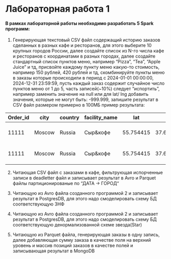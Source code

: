 # Лабораторная работа 1
#### В рамках лабораторной работы необходимо разработать 5 **Spark** программ:

1. Генерирующая текстовый CSV файл содержащий историю заказов сделанных в разных кафе и ресторанов, для этого выберите 10 крупных городов России, далее создайте список из N-го числа кафе и ресторанов с координатами в разных городах, далее создайте стандартный список пунктов меню, например “Pizza”, “Tea”, “Apple Juice” и тд, присвойте каждому пункту меню какую-то стоимость, например 150 рублей, 420 рублей и тд, скомбинируйте пункты меню в заказы которые происходили в период с 2024-01-01 00:00:00, 2024-12-31  23:59:59, пусть каждый заказ содержит случайное число пунктов меню от 1 до 5, часть записей(~10%) следует “испортить”, например заменить значение на null или для lat/ lng добавить значения, которые не могут быть: -999.999, запишите результат в CSV файл размером примерно в 100МБ пример результата:
	

| Order_id | city   | country | facility_name | lat       | lng       | menu_item     | price | datetime            |
| -------- | ------ | ------- | ------------- | --------- | --------- | ------------- | ----- | ------------------- |
|    11111 | Moscow | Russia  | Сыр&кофе      | 55.754415 | 37.646450 | “Apple Juice” | 300   | 2024-03-01 16:35:10 |
|    11111 | Moscow | Russia  | Сыр&кофе      | 55.754415 | 37.646450 | “Cake”        | 400   | 2024-03-01 16:35:10 |
	


2. Читающая CSV файл с заказами в кафе, фильтрующая испорченные записи в deadletter файл и записывает результат в Avro и Parquet файлы партиционированые по “ДАТА -> ГОРОД“

3. Читающую из Avro файла созданного программой 2 и записывает результат в PostgresDB, для этого надо смоделировать схему БД соответствующую 3НФ

4. Читающую из Avro файла созданного программой 2 и записывает результат в PostgresDB, для этого надо смоделировать схему БД соответствующую денормализованной схеме звезда(Star)

5. Читающую из Parquet файла, генерирующая заказы в одну запись, далее добавляющая сумму заказа в качестве поля на верхний уровень и массив позиций заказов в качестве полей и записывающая результат в MongoDB 
